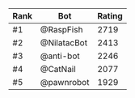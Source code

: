 Rank|Bot|Rating
---|---|---
#1|@RaspFish|2719
#2|@NilatacBot|2413
#3|@anti-bot|2246
#4|@CatNail|2077
#5|@pawnrobot|1929
